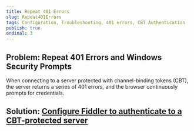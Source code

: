 ```yaml
---
title: Repeat 401 Errors
slug: Repeat401Errors
tags: Configuration, Troubleshooting, 401 errors, CBT Authentication
publish: true
ordinal: 3
---
```


Problem: Repeat 401 Errors and Windows Security Prompts
-------------------------------------------------------

When connecting to a server protected with channel-binding tokens (CBT), the server returns a series of 401 errors, and the browser continuously prompts for credentials.

Solution: [Configure Fiddler to authenticate to a CBT-protected server][1]
--------------------------------------------------------------------------

[1]: ../Tasks/AuthenticateWithCBT.md
